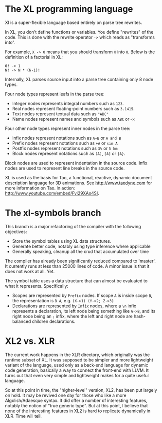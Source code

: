 The XL programming language
===========================

Xl is a super-flexible language based entirely on parse tree rewrites.

In XL, you don't define functions or variables. You define "rewrites"
of the code. This is done with the rewrite operator `->` which reads
as "transforms into".

For example, `X -> 0` means that you should transform `X` into `0`.
Below is the definition of a factorial in XL:

```
0! -> 1
N! -> N * (N-1)!
```

Internally, XL parses source input into a parse tree containing only 8
node types.

Four node types represent leafs in the parse tree:

* Integer nodes represents integral numbers such as `123`.
* Real nodes represent floating-point numbers such as `3.1415`.
* Text nodes represent textual data such as `"ABC"`
* Name nodes represent names and symbols such as `ABC` or `<<`

Four other node types represent inner nodes in the parse tree:

* Infix nodes represent notations such as `A+B` or `A and B`
* Prefix nodes represent notations such as `+A` or `sin A`
* Postfix nodes represent notations such as `3%` or `5 km`
* Block nodes represent notations such as `(A)`, `[A]` or `{A}`.

Block nodes are used to represent indentation in the source code.
Infix nodes are used to represent line breaks in the source code.

XL is used as the basis for Tao, a functional, reactive, dynamic
document description language for 3D animations.
See http://www.taodyne.com for more information on Tao.
In action: http://www.youtube.com/embed/Fvi29XAo4SI.


The xl-symbols branch
=====================

This branch is a major refactoring of the compiler with the following
objectives:

* Store the symbol tables using XL data structures.
* Generate better code, notably using type inference where applicable
* Generally speaking, cleanup all the crud that accumulated over time

The compiler has already been significantly reduced compared to
'master'. It currently runs at less than 25000 lines of code. A minor
issue is that it does not work at all. Yet.

The symbol table uses a data structure that can almost be evaluated to
what it represents. Specifically:

* Scopes are represented by `Prefix` nodes. If scope `A` is inside
  scope `B`, the representation is `B A`, e.g. `(X->1) (Y->2; Z->3)`
* Declarations are represented by `Infix` nodes, where a `\n` infix
  represents a declaration, its left node being something like `A->B`,
  and its right node being an `;` infix, where the left and right node
  are hash-balanced children declarations.



XL2 vs. XLR
===========

The current work happens in the XLR directory, which originally was
the runtime subset of XL. It was supposed to be simpler and more
lightweight variant of the language, used only as a back-end language
for dynamic code generation, basically a way to connect the front-end
with LLVM. It turns out that even very simple and lightweight makes
for a quite useful language.

So at this point in time, the "higher-level" version, XL2, has been
put largely on hold. It may be revived one day for those who like a
more Algolish/Adaesque syntax. It did offer a number of interesting
features, notably the notion of "true generic type". But at this
point, I believe that none of the interesting features in XL2 is hard
to replicate dynamically in XLR. Time will tell.
